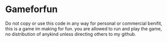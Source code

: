 # Gameforfun
 Do not copy or use this code in any way for personal or commercial benifit, this is a game im making for fun. you are allowed to run and play the game, no distribution of anykind unless directing others to my github.
